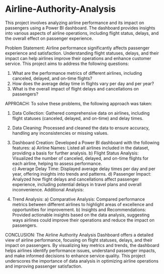 # Airline-Authority-Analysis
This project involves analyzing airline performance and its impact on passengers using a Power BI dashboard. The dashboard provides insights into various aspects of airline operations, including flight status, delays, and the overall effect on passenger experience.

Problem Statement:
Airline performance significantly affects passenger experience and satisfaction. Understanding flight statuses, delays, and their impact can help airlines improve their operations and enhance customer service. This project aims to address the following questions:
1. What are the performance metrics of different airlines, including canceled, delayed, and on-time flights?
2. How does the average delay time in flights vary per day and per year?
3. What is the overall impact of flight delays and cancellations on passengers?


APPROACH:
To solve these problems, the following approach was taken:

1. Data Collection: Gathered comprehensive data on airlines, including flight statuses (canceled, delayed, and on-time) and delay times.

2. Data Cleaning: Processed and cleaned the data to ensure accuracy, handling any inconsistencies or missing values.

3. Dashboard Creation: Developed a Power BI dashboard with the following features:
   a) Airline Names: Listed all airlines included in the dataset, providing a basis for further analysis.
   b) Flight Status Analysis: Visualized the number of canceled, delayed, and on-time flights for each airline, helping to assess performance.  
   c) Average Delay Time: Displayed average delay times per day and per year, offering insights into trends and patterns.
   d) Passenger Impact: Analyzed how flight delays and cancellations affect passenger experience, including potential delays in travel plans and overall inconvenience.
Additional Analysis:

4. Trend Analysis: 
   a) Comparative Analysis: Compared performance metrics between different airlines to highlight areas of excellence and opportunities for improvement.
   b) Insights and Recommendations: Provided actionable insights based on the data analysis, suggesting ways airlines could improve their operations and reduce the impact on passengers.

CONCLUSION:
The Airline Authority Analysis Dashboard offers a detailed view of airline performance, focusing on flight statuses, delays, and their impact on passengers. By visualizing key metrics and trends, the dashboard helps airlines identify performance issues, understand passenger impacts, and make informed decisions to enhance service quality. This project underscores the importance of data analysis in optimizing airline operations and improving passenger satisfaction.
